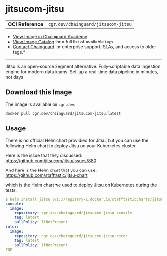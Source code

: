 <!--monopod:start-->
# jitsucom-jitsu
| | |
| - | - |
| **OCI Reference** | `cgr.dev/chainguard/jitsucom-jitsu` |


* [View Image in Chainguard Academy](https://edu.chainguard.dev/chainguard/chainguard-images/reference/jitsucom-jitsu/overview/)
* [View Image Catalog](https://console.enforce.dev/images/catalog) for a full list of available tags.
* [Contact Chainguard](https://www.chainguard.dev/chainguard-images) for enterprise support, SLAs, and access to older tags.*

---
<!--monopod:end-->

<!--overview:start-->
Jitsu is an open-source Segment alternative. Fully-scriptable data ingestion engine for modern data teams. Set-up a real-time data pipeline in minutes, not days
<!--overview:end-->

<!--getting:start-->
## Download this Image
The image is available on `cgr.dev`:

```
docker pull cgr.dev/chainguard/jitsucom-jitsu:latest
```
<!--getting:end-->

<!--body:start-->

## Usage

There is no official Helm chart providied for Jitsu, but you can use the following Helm chart to deploy Jitsu on your Kubernetes cluster.

Here is the issue that they discussed: https://github.com/jitsucom/jitsu/issues/880

And here is the Helm chart that you can use: https://github.com/stafftastic/jitsu-chart 

which is the Helm chart we used to deploy Jitsu on Kubernetes during the tests.


```yaml
$ helm install jitsu oci://registry-1.docker.io/stafftasticcharts/jitsu -f-<<EOF
console:
  image:
    repository: cgr.dev/chainguard/jitsucom-jitsu-console
    tag: latest
    pullPolicy: IfNotPresent
rotor:
  image:
    repository: cgr.dev/chainguard/jitsucom-jitsu-rotor
    tag: latest
    pullPolicy: IfNotPresent
EOF
```

<!--body:end-->

